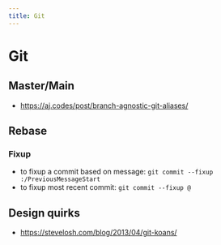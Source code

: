 ```yaml
---
title: Git
---
```


# Git

## Master/Main

- https://aj.codes/post/branch-agnostic-git-aliases/

## Rebase

### Fixup

- to fixup a commit based on message:  `git commit --fixup :/PreviousMessageStart`
- to fixup most recent commit: `git commit --fixup @`

## Design quirks

- https://stevelosh.com/blog/2013/04/git-koans/
